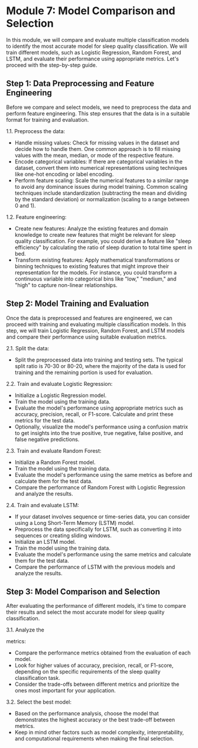 # Module 7: Model Comparison and Selection

In this module, we will compare and evaluate multiple classification models to identify the most accurate model for sleep quality classification. We will train different models, such as Logistic Regression, Random Forest, and LSTM, and evaluate their performance using appropriate metrics. Let's proceed with the step-by-step guide.

## Step 1: Data Preprocessing and Feature Engineering

Before we compare and select models, we need to preprocess the data and perform feature engineering. This step ensures that the data is in a suitable format for training and evaluation.

1.1. Preprocess the data:
- Handle missing values: Check for missing values in the dataset and decide how to handle them. One common approach is to fill missing values with the mean, median, or mode of the respective feature.
- Encode categorical variables: If there are categorical variables in the dataset, convert them into numerical representations using techniques like one-hot encoding or label encoding.
- Perform feature scaling: Scale the numerical features to a similar range to avoid any dominance issues during model training. Common scaling techniques include standardization (subtracting the mean and dividing by the standard deviation) or normalization (scaling to a range between 0 and 1).

1.2. Feature engineering:
- Create new features: Analyze the existing features and domain knowledge to create new features that might be relevant for sleep quality classification. For example, you could derive a feature like "sleep efficiency" by calculating the ratio of sleep duration to total time spent in bed.
- Transform existing features: Apply mathematical transformations or binning techniques to existing features that might improve their representation for the models. For instance, you could transform a continuous variable into categorical bins like "low," "medium," and "high" to capture non-linear relationships.

## Step 2: Model Training and Evaluation

Once the data is preprocessed and features are engineered, we can proceed with training and evaluating multiple classification models. In this step, we will train Logistic Regression, Random Forest, and LSTM models and compare their performance using suitable evaluation metrics.

2.1. Split the data:
- Split the preprocessed data into training and testing sets. The typical split ratio is 70-30 or 80-20, where the majority of the data is used for training and the remaining portion is used for evaluation.

2.2. Train and evaluate Logistic Regression:
- Initialize a Logistic Regression model.
- Train the model using the training data.
- Evaluate the model's performance using appropriate metrics such as accuracy, precision, recall, or F1-score. Calculate and print these metrics for the test data.
- Optionally, visualize the model's performance using a confusion matrix to get insights into the true positive, true negative, false positive, and false negative predictions.

2.3. Train and evaluate Random Forest:
- Initialize a Random Forest model.
- Train the model using the training data.
- Evaluate the model's performance using the same metrics as before and calculate them for the test data.
- Compare the performance of Random Forest with Logistic Regression and analyze the results.

2.4. Train and evaluate LSTM:
- If your dataset involves sequence or time-series data, you can consider using a Long Short-Term Memory (LSTM) model.
- Preprocess the data specifically for LSTM, such as converting it into sequences or creating sliding windows.
- Initialize an LSTM model.
- Train the model using the training data.
- Evaluate the model's performance using the same metrics and calculate them for the test data.
- Compare the performance of LSTM with the previous models and analyze the results.

## Step 3: Model Comparison and Selection

After evaluating the performance of different models, it's time to compare their results and select the most accurate model for sleep quality classification.

3.1. Analyze the

 metrics:
- Compare the performance metrics obtained from the evaluation of each model.
- Look for higher values of accuracy, precision, recall, or F1-score, depending on the specific requirements of the sleep quality classification task.
- Consider the trade-offs between different metrics and prioritize the ones most important for your application.

3.2. Select the best model:
- Based on the performance analysis, choose the model that demonstrates the highest accuracy or the best trade-off between metrics.
- Keep in mind other factors such as model complexity, interpretability, and computational requirements when making the final selection.

